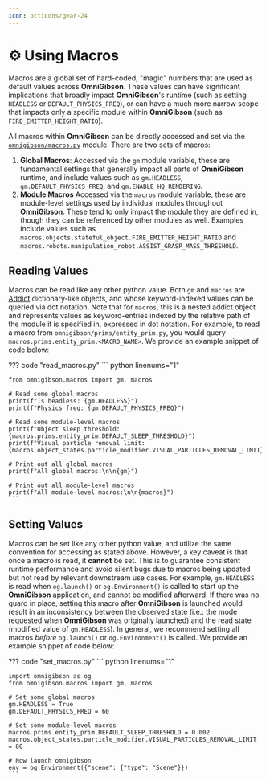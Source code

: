 ```yaml
---
icon: octicons/gear-24
---
```


# ⚙️ **Using Macros**

Macros are a global set of hard-coded, "magic" numbers that are used as default values across **OmniGibson**. These values can have significant implications that broadly impact **OmniGibson**'s runtime (such as setting `HEADLESS` or `DEFAULT_PHYSICS_FREQ`), or can have a much more narrow scope that impacts only a specific module within **OmniGibson** (such as `FIRE_EMITTER_HEIGHT_RATIO`).

All macros within **OmniGibson** can be directly accessed and set via the [`omnigibson/macros.py`](../reference/macros.html) module. There are two sets of macros:

1. **Global Macros**: Accessed via the `gm` module variable, these are fundamental settings that generally impact all parts of **OmniGibson** runtime, and include values such as `gm.HEADLESS`, `gm.DEFAULT_PHYSICS_FREQ`, and `gm.ENABLE_HQ_RENDERING`.
2. **Module Macros** Accessed via the `macros` module variable, these are module-level settings used by individual modules throughout **OmniGibson**. These tend to only impact the module they are defined in, though they can be referenced by other modules as well. Examples include values such as `macros.objects.stateful_object.FIRE_EMITTER_HEIGHT_RATIO` and `macros.robots.manipulation_robot.ASSIST_GRASP_MASS_THRESHOLD`.

## Reading Values
Macros can be read like any other python value. Both `gm` and `macros` are [Addict](https://github.com/mewwts/addict) dictionary-like objects, and whose keyword-indexed values can be queried via dot notation. Note that for `macros`, this is a nested addict object and represents values as keyword-entries indexed by the relative path of the module it is specified in, expressed in dot notation. For example, to read a macro from `omnigibson/prims/entity_prim.py`, you would query `macros.prims.entity_prim.<MACRO_NAME>`. We provide an example snippet of code below:

??? code "read_macros.py"
    ``` python linenums="1"

    from omnigibson.macros import gm, macros

    # Read some global macros
    print(f"Is headless: {gm.HEADLESS}")
    print(f"Physics freq: {gm.DEFAULT_PHYSICS_FREQ}")

    # Read some module-level macros
    print(f"Object sleep threshold: {macros.prims.entity_prim.DEFAULT_SLEEP_THRESHOLD}")
    print(f"Visual particle removal limit: {macros.object_states.particle_modifier.VISUAL_PARTICLES_REMOVAL_LIMIT}")

    # Print out all global macros
    print(f"All global macros:\n\n{gm}")

    # Print out all module-level macros
    print(f"All module-level macros:\n\n{macros}")
    ```

## Setting Values
Macros can be set like any other python value, and utilize the same convention for accessing as stated above. However, a key caveat is that once a macro is read, it **cannot** be set. This is to guarantee consistent runtime performance and avoid silent bugs due to macros being updated but not read by relevant downstream use cases. For example, `gm.HEADLESS` is read when `og.launch()` or `og.Environment()` is called to start up the **OmniGibson** application, and cannot be modified afterward. If there was no guard in place, setting this macro after **OmniGibson** is launched would result in an inconsistency between the observed state (i.e.: the mode requested when **OmniGibson** was originally launched) and the read state (modified value of `gm.HEADLESS`). In general, we recommend setting all macros *before* `og.launch()` or `og.Environment()` is called. We provide an example snippet of code below:

??? code "set_macros.py"
    ``` python linenums="1"

    import omnigibson as og
    from omnigibson.macros import gm, macros

    # Set some global macros
    gm.HEADLESS = True
    gm.DEFAULT_PHYSICS_FREQ = 60

    # Set some module-level macros
    macros.prims.entity_prim.DEFAULT_SLEEP_THRESHOLD = 0.002
    macros.object_states.particle_modifier.VISUAL_PARTICLES_REMOVAL_LIMIT = 80

    # Now launch omnigibson
    env = og.Environment({"scene": {"type": "Scene"}})
    ```

